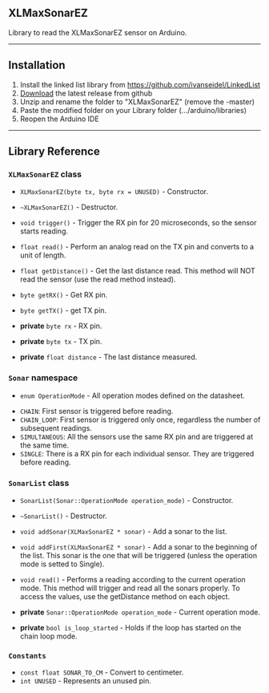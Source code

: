 ## XLMaxSonarEZ
Library to read the XLMaxSonarEZ sensor on Arduino.

------------------------
## Installation
1. Install the linked list library from https://github.com/ivanseidel/LinkedList
2. [Download](https://github.com/brunocalou/XLMaxSonarEZ/archive/master.zip) the latest release from github
3. Unzip and rename the folder to "XLMaxSonarEZ" (remove the -master)
4. Paste the modified folder on your Library folder (.../arduino/libraries)
5. Reopen the Arduino IDE

------------------------
## Library Reference

### `XLMaxSonarEZ` class

*  `XLMaxSonarEZ(byte tx, byte rx = UNUSED)` - Constructor.

*  `~XLMaxSonarEZ()` - Destructor.

*  `void trigger()` - Trigger the RX pin for 20 microseconds, so the sensor starts reading.

*  `float read()` - Perform an analog read on the TX pin and converts to a unit of length.

*  `float getDistance()` - Get the last distance read. This method will NOT read the sensor (use the read method instead).
*  `byte getRX()` - Get RX pin.

*  `byte getTX()` - get TX pin.

*  **private** `byte rx` - RX pin.

*  **private** `byte tx` - TX pin.

*  **private** `float distance` - The last distance measured.

### `Sonar` namespace

*  `enum OperationMode` - All operation modes defined on the datasheet.
  - `CHAIN`: First sensor is triggered before reading.
  - `CHAIN_LOOP`: First sensor is triggered only once, regardless the
  number of subsequent readings.
  - `SIMULTANEOUS`: All the sensors use the same RX pin and are triggered at
  the same time.
  - `SINGLE`: There is a RX pin for each individual sensor. They are triggered
  before reading.

### `SonarList` class

*  `SonarList(Sonar::OperationMode operation_mode)` - Constructor.

*  `~SonarList()` - Destructor.

*  `void addSonar(XLMaxSonarEZ * sonar)` - Add a sonar to the list.

*  `void addFirst(XLMaxSonarEZ * sonar)` - Add a sonar to the beginning of the list. This sonar is the one that will be 
triggered (unless the operation mode is setted to Single).

*  `void read()` - Performs a reading according to the current operation mode. This method will trigger and read all the sonars properly. To access the values, use the getDistance method on each object.

*  **private** `Sonar::OperationMode operation_mode` - Current operation mode.

*  **private** `bool is_loop_started` - Holds if the loop has started on the chain loop mode.

### `Constants`

*  `const float SONAR_TO_CM` - Convert to centimeter.
*  `int UNUSED` - Represents an unused pin.
